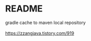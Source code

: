# README #

gradle cache to maven local repository
<br/>
<br/>
<a href="https://zzangjava.tistory.com/919" target="_blank">https://zzangjava.tistory.com/919</a>
<br/>
<br/>
